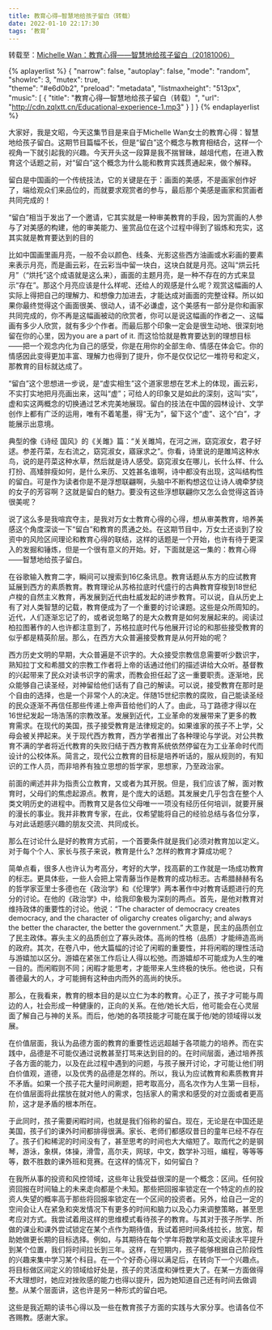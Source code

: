 ```yaml
---
title: 教育心得—智慧地给孩子留白（转载）
date: 2022-01-10 22:17:30
tags: ‘教育’
---
```

转载至：[Michelle Wan：教育心得——智慧地给孩子留白（20181006）](https://www.wenzhao.ca/2018/10/06/michelle-wan%ef%bc%9a%e6%95%99%e8%82%b2%e5%bf%83%e5%be%97-%e6%99%ba%e6%85%a7%e5%9c%b0%e7%bb%99%e5%ad%a9%e5%ad%90%e7%95%99%e7%99%bd%ef%bc%8820181006/)

{% aplayerlist %}
{
    "narrow": false,
    "autoplay": false,
    "mode": "random",       
    "showlrc": 3, 
    "mutex": true,   
    "theme": "#e6d0b2",
    "preload": "metadata",
    "listmaxheight": "513px",
    "music": [
        {
            "title": "教育心得—智慧地给孩子留白（转载）",
            "url": "http://cdn.zqlxtt.cn/Educational-experience-1.mp3"
        }
    ]
}
{% endaplayerlist %}

大家好，我是文昭，今天这集节目是来自于Michelle Wan女士的教育心得：智慧地给孩子留白。这期节目篇幅不长，但是“留白”这个概念与教育相结合，这样一个视角一下就引起我的兴趣。今天开头这一段算是我不揣冒昧，越俎代庖，在进入教育这个话题之前，对“留白”这个概念为什么能和教育实践贯通起来，做个解释。

留白是中国画的一个传统技法，它的关键是在于：画面的美感，不是画家创作好了，端给观众们来品位的，而就要求观赏者的参与，最后那个美感是画家和赏画者共同完成的！

“留白”相当于发出了一个邀请，它其实就是一种审美教育的手段，因为赏画的人参与了对美感的构建，他的审美能力、鉴赏品位在这个过程中得到了锻炼和充实，这其实就是教育要达到的目的

<!-- more -->

比如中国画里画月亮，一般不会以颜色、线条、光影这些西方油画或水彩画的要素来表示月亮，而是画云彩，在云彩当中留一块白，这块白就是月亮。这叫“烘云托月”（“烘托”这个成语就是这么来），画面的主题月亮，是一种不存在的方式来显示“存在”。那这个月亮应该是什么样呢、还给人的观感是什么呢？观赏这幅画的人实际上得把自己的理解力、和想像力加进去，才能达成对画面的完整诠释。所以如果你最终觉得这个画面很美、很动人，请不必谦虚，这个美感有一部分是你和画家共同完成的，你不再是这幅画被动的欣赏者，你可以是说这幅画的作者之一、这幅画有多少人欣赏，就有多少个作者。而最后那个印象一定会是很生动地、很深刻地留在你的心里，因为you are a part of it. 而这恰恰就是教育要达到的理想目标——把一个观念内化为自己的感受，你是在用你的全部生命、情感在体会它。你的情感因此变得更加丰富、理解力也得到了提升，你不是仅仅记忆一堆符号和定义，那教育的目标就达成了。

“留白”这个思想进一步说，是“虚实相生”这个道家思想在艺术上的体现，画云彩，不实打实地把月亮画出来，这叫“虚”；可给人的印象又是如此的深刻，这叫“实”，虚和实这两概念的切换通过艺术完美地展现。留白的技法在中国的园林设计、文学创作上都有广泛的运用，唯有不着笔墨，得“无为”，留下这个“虚”、这个“白”，才能展示出意境。

典型的像《诗经 国风》的《关雎》篇：“关关雎鸠，在河之洲，窈窕淑女，君子好逑。参差荇菜，左右流之，窈窕淑女，寤寐求之”。你看，诗里说的是雎鸠这种水鸟，说的是荇菜这种水草，然后就是诗人感受。窈窕淑女在哪儿，长什么样、什么打扮、高矮胖瘦如何，是什么来历、又姓甚名谁啊，诗中都没有出现，这叫结构性的留白。可是作为读者你是不是浮想联翩啊，头脑中不断构想这位让诗人魂牵梦绕的女子的芳容啊？这就是留白的魅力。要没有这些浮想联翩你又怎么会觉得这首诗很美呢？

说了这么多是我喧宾夺主，是我对万女士教育心得的心得，想从审美教育，培养美感这个角度深谈一下“留白”和教育的贯通之处。在这期节目中，万女士还谈到了投资中的风险区间理论和教育心得的联结，这样的话题是一个开始，也许有待于更深入的发掘和锤炼，但是一个很有意义的开始。好，下面就是这一集的：教育心得——智慧地给孩子留白。

在谷歌输入教育二字，瞬间可以搜索到16亿条讯息。教育话题从东方的应试教育延展到西方的素质教育。教育理论从苏格拉底时代盛行的古典教育穿梭到18世纪卢梭的自然主义教育，再发展到近代由杜威发起的进步教育。可以说，自从历史上有了对人类智慧的记载，教育便成为了一个重要的讨论课题。这些是众所周知的。近代，人们逐渐忘记了的，或者说忽略了的是大众教育是如何发展起来的。阅读过柏拉图著作的人也许都注意到了，苏格拉底时代与他展开讨论的和那些接受教育的似乎都是精英阶层。那么，在西方大众普遍接受教育是从何开始的呢？

西方历史文明的早期，大众普遍是不识字的。大众接受宗教信息需要听少数识字，熟知拉丁文和希腊文的宗教工作者将上帝的话通过他们的描述讲给大众听。基督教的兴起带来了民众对读书识字的需求，而教会担任起了这一重要职责。逐渐地，民众能够自己读圣经，对神留给他们话有了自己的解读。可以说，接受教育在那时是个自由的选择，也是一个非常个人的决定。伴随15世纪宗教的腐败，自己能读圣经的民众逐渐不再信任那些传递上帝声音给他们的人了。由此，马丁路德才得以在16世纪发起一场浩荡的宗教改革。发展到近代，工业革命的发展带来了更多的教育需求。在现代的美国，孩子接受教育是法律规定的。如果谁家的孩子不上学，父母会被关押起来。关于现代西方教育，西方学者推出了各种理论与学说。对公共教育不满的学者将近代教育的失败归结于西方教育系统依然停留在为工业革命时代而设计的公校体系。简言之，现代公立教育的目标是培养听话的，服从规则的，有知识的工作人员，而非培养有独立思想的哲学家，思想家，乃至政治家。

前面的阐述并非为指责公立教育，又或者为其开脱。但是，我们应该了解，面对教育时，父母们的焦虑起源点。教育，是个庞大的话题。其发展史几乎包含在整个人类文明历史的进程中。而教育又是各位父母唯一一项没有经历任何培训，就要开展的漫长的事业。我并非教育专家，在此，仅希望能将自己的经验总结与各位分享，与对此话题感兴趣的朋友交流、共同成长。

那么在讨论什么是好的教育方式前，一个首要条件就是我们必须对教育加以定义。对于每个个人、家长与孩子来说，教育是什么? 怎样的教育才算成功呢？

简单点看，很多人也许认为考高分，考好的大学，找高薪的工作就是一场成功教育的标志。更具体些，一些人会把上常青藤当作是教育的成功标志。古希腊赫赫有名的哲学家亚里士多德也在《政治学》和《伦理学》两本著作中对教育话题进行的充分的讨论。在他的《政治学》中，给我印象极为深刻的两点。首先，是他对教育对维持政体的重要性的讨论。他说：“The character of democracy creates democracy, and the character of oligarchy creates oligarchy; and always the better the character, the better the government.” 大意是，民主的品质创立了民主政体。寡头主义的品质创立了寡头政体。高尚的性格（品质）才能缔造高尚的政府。其次，在卷八中，他大篇幅的讨论了闲暇的重要性，并将闲暇的理性活动与游嬉加以区分。游嬉在紧张工作后让人得以松弛。而游嬉却不可能成为人生的唯一目的。而闲暇则不同；闲暇才能思考，才能带来人生终极的快乐。他也说，只有善德最大的人，才可能拥有这种由内而外的高尚的快乐。

那么，在我看来，教育的根本目的是以立仁为本的教育。心正了，孩子才可能与周边的人，社会形成一种健康的，正向的关系。在他/她长大后，他可能会在心灵层面了解自己与神的关系。而后，他/她的各项技能才可能在属于他/她的领域得以发展。

在价值层面，我认为品德方面的教育的重要性远远超越于各项能力的培养。而在实践中，品德是不可能仅通过说教甚至打骂来达到目的的。在时间层面，通过培养孩子各方面的能力，以及在此过程中遇到的问题，与孩子展开讨论，才可能让他们明白价值观，道德，以及优秀的品德是怎样的。所以，我认为应试教育和素质教育并不矛盾。如果一个孩子花大量时间刷题，把考取高分，高名次作为人生第一目标，在价值层面将此摆放在就对他人的需求，包括家人的需求和感受的对立面或者更高阶，这才是矛盾的根本所在。

于此同时，孩子需要闲暇时间，也就是我们俗称的留白。现在，无论是在中国还是美国，孩子们的课外时间都排得很满。家长、老师们都感叹昔日的童年已经不存在了。孩子们和稀泥的时间没有了，甚至思考的时间也大大缩短了。取而代之的是钢琴，游泳，象棋，体操，滑雪，高尔夫，网球，中文，数学补习班，编程，等等等等，数不胜数的课外班和竞赛。在这样的情况下，如何留白？

在我所从事的投资和风控领域，这些年让我受益很深的是一个概念：区间。任何投资回报在时间轴上的未来走向都是个未知。那些把回报率锁定在一个特定的点的投资人失望的概率高于那些将回报率锁定在一个区间的投资者。另外，给自己一定的空间会让人在紧急和突发情况下有更多的时间和脑力以及心力来调整策略，甚至思考应对方式。我尝试着用这样的思维模式看待孩子的教育。与其对于孩子所学、所做的课业和课外尝试锁定在某个点作为期待值，我试着把时间条线拉长，放宽，帮助她做更长期的目标选择。例如，与其期待在每个学年将数学和英文阅读水平提升到某个位置，我们将时间拉长到三年。这样，在短期内，孩子能够根据自己阶段性的兴趣来集中学习某个科目。在一个个好奇心得以满足后，在转向下一个兴趣点。将目标做区间定义的领域给好处是，孩子的灵活度和弹性更大了。在某一方面做得不大理想时，她应对挫败感的能力也得以提升，因为她知道自己还有时间去做调整。从某个层面讲，这也许是另一种形式的留白吧。

这些是我近期的读书心得以及一些在教育孩子方面的实践与大家分享。也请各位不吝赐教。感谢大家。